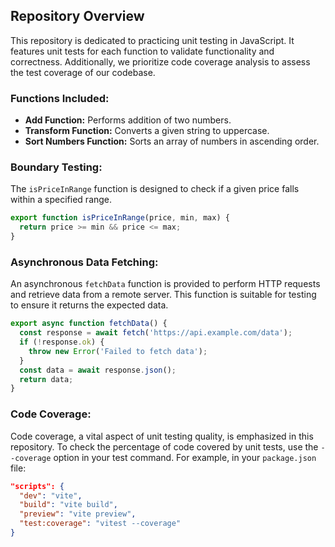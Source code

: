 ## Repository Overview

This repository is dedicated to practicing unit testing in JavaScript. It features unit tests for each function to validate functionality and correctness. Additionally, we prioritize code coverage analysis to assess the test coverage of our codebase.


### Functions Included:

- **Add Function:** Performs addition of two numbers.
- **Transform Function:** Converts a given string to uppercase.
- **Sort Numbers Function:** Sorts an array of numbers in ascending order.

### Boundary Testing:

The `isPriceInRange` function is designed to check if a given price falls within a specified range.

```javascript
export function isPriceInRange(price, min, max) {
  return price >= min && price <= max;
}
```

### Asynchronous Data Fetching:

An asynchronous `fetchData` function is provided to perform HTTP requests and retrieve data from a remote server. This function is suitable for testing to ensure it returns the expected data.

```javascript
export async function fetchData() {
  const response = await fetch('https://api.example.com/data');
  if (!response.ok) {
    throw new Error('Failed to fetch data');
  }
  const data = await response.json();
  return data;
}
```


### Code Coverage:

Code coverage, a vital aspect of unit testing quality, is emphasized in this repository. To check the percentage of code covered by unit tests, use the `--coverage` option in your test command. For example, in your `package.json` file:

```json
"scripts": {
  "dev": "vite",
  "build": "vite build",
  "preview": "vite preview",
  "test:coverage": "vitest --coverage"
}
```

